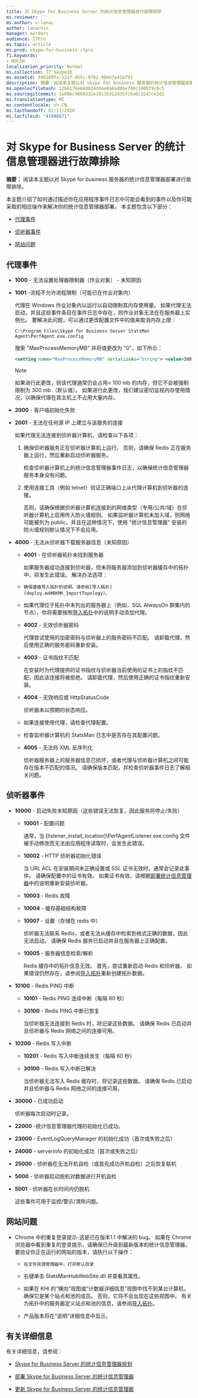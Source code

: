 ```yaml
---
title: 对 Skype for Business Server 的统计信息管理器进行故障排除
ms.reviewer: ''
ms.author: v-lanac
author: lanachin
manager: serdars
audience: ITPro
ms.topic: article
ms.prod: skype-for-business-itpro
f1.keywords:
- NOCSH
localization_priority: Normal
ms.collection: IT_Skype16
ms.assetid: 946189fa-521f-455c-9762-904e7e41b791
description: 摘要：阅读本主题以对 Skype for business 服务器的统计信息管理器部署进行故障排除。
ms.openlocfilehash: 12b6176e64d034d94e8a6ad86e748c1906f9c0c5
ms.sourcegitcommit: 1a08ec9069332e19135312d35fc6a6c3247ce2d2
ms.translationtype: MT
ms.contentlocale: zh-CN
ms.lasthandoff: 02/11/2020
ms.locfileid: "41888871"
---
```

# <a name="troubleshoot-statistics-manager-for-skype-for-business-server"></a>对 Skype for Business Server 的统计信息管理器进行故障排除
 
**摘要：** 阅读本主题以对 Skype for business 服务器的统计信息管理器部署进行故障排除。
  
本主题介绍了如何通过描述你在应用程序事件日志中可能会看到的事件以及你可能采取的相应操作来解决你的统计信息管理器部署。 本主题包含以下部分：
  
- [代理事件](troubleshoot.md#BKMK_Agent)
    
- [侦听器事件](troubleshoot.md#BKMK_Listener)
    
- [网站问题](troubleshoot.md#BKMK_Website)
    
## <a name="agent-events"></a>代理事件
<a name="BKMK_Agent"> </a>

- **1000** - 无法设置处理器限制器（作业对象） - 未知原因
    
- **1001** -流程不允许进程限制（可能已在作业对象内）
    
    代理在 Windows 作业对象内以运行以自动限制其内存使用量。 如果代理无法启动，并且这些事件条目在事件日志中存在，则作业对象无法在在服务器上实例化。 要解决此问题，可以通过更改配置文件中的值来取消内存上限：
    
  ```console
  C:\Program Files\Skype for Business Server StatsMan Agent\PerfAgent.exe.config
  ```

    搜索 "MaxProcessMemoryMB" 并将值更改为 "0"，如下所示：
    
  ```xml
  <setting name="MaxProcessMemoryMB" serializeAs="String"> <value>300</value> </setting>
  ```

    > [!NOTE]
    > 如果进行此更改，则该代理通常仍会占用\< 100 mb 的内存，但它不会被强制限制为 300 mb （默认值）。 如果进行此更改，我们建议密切监视内存使用情况，以确保代理在其主机上不占用大量内存。 
  
- **2000** - 客户端初始化失败
    
- **2001** - 无法在任何源 IP 上建立与该服务的连接
    
    如果代理无法连接到侦听器计算机，请检查以下各项：
    
    1. 确保侦听器服务正在侦听器计算机上运行。 否则，请确保 Redis 正在服务器上运行，然后重新启动侦听器服务。
        
        检查侦听器计算机上的统计信息管理器事件日志，以确保统计信息管理器服务本身没有问题。
        
    2. 使用连接工具（例如 telnet）验证正确端口上从代理计算机到侦听器的连接。
        
        否则，请确保根据侦听器计算机连接到的网络类型（专用/公共/域）在侦听器计算机上启用传入防火墙规则。 如果监听器计算机未加入域，则网络可能被列为 public，并且在这种情况下，使用 "统计信息管理器" 安装的防火墙规则默认情况下不会应用。
    
- **4000** - 无法从侦听器下载服务器信息（未知原因）
    
  - **4001** - 在侦听器拓扑未找到服务器
    
    如果服务器成功连接到侦听器，但未将服务器添加到侦听器缓存中的拓扑中，将发生此错误。 解决办法选项：
    
  - 	确保遵循导入拓扑的说明。请参阅[导入拓扑](deploy.md#BKMK_ImportTopology)。   
    
  - 如果代理位于拓扑中未列出的服务器上（例如，SQL AlwaysOn 群集内的节点），你将需要按照[导入拓扑](deploy.md#BKMK_ImportTopology)中的说明手动添加代理。
    
  - **4002** - 无效侦听器密码
    
    代理尝试使用的加密密码与侦听器上的服务密码不匹配。 请卸载代理，然后使用正确的服务密码重新安装。
    
  - **4003** - 证书指纹不匹配
    
    在安装时为代理提供的证书指纹与侦听器当前使用的证书上的指纹不匹配，因此该连接将被拒绝。 请卸载代理，然后使用正确的证书指纹重新安装。
    
  - **4004** - 无效响应或 HttpStatusCode
    
    侦听器未以预期的状态响应。   
    
  - 如果连接使用代理，请检查代理配置。
    
  - 检查监听器计算机的 StatsMan 日志中是否存在其配置问题。
    
  - **4005** - 无法将 XML 反序列化
    
    侦听器服务器上的服务器信息已损坏，或者代理与侦听器计算机之间可能存在版本不匹配的情况。 请确保版本匹配，并检查侦听器事件日志了解相关问题。
    
## <a name="listener-events"></a>侦听器事件
<a name="BKMK_Listener"> </a>

- **10000** - 启动失败未知原因（这些错误无法恢复，因此服务将停止/失败）
    
  - **10001** - 配置问题
    
    通常，当 [listener_install_location]\PerfAgentListener.exe.config 文件被手动修改而无法由应用程序读取时，会发生此错误。
    
  - **10002** - HTTP 侦听器初始化错误
    
    当 URL ACL 在安装期间未正确设置或 SSL 证书无效时，通常会记录此事件。 请确保配置中的证书有效。 如果证书有效，请根据[部署统计信息管理器](deploy.md#BKMK_Deploy)中的说明重新安装侦听器。
    
  - **10003** - Redis 故障
    
  - **10004** - 缓存基础结构故障
    
  - **10007** - 设置（存储在 redis 中）
    
    侦听器无法联系 Redis，或者无法从缓存中检索到格式正确的数据，因此无法启动。 请确保 Redis 服务已启动并且在服务器上正确配置。
    
  - **10005** - 服务器信息检索/解析
    
    Redis 缓存中的拓扑信息无效。 首先，尝试重新启动 Redis 和侦听器。 如果错误仍然存在，请参阅[导入拓扑](deploy.md#BKMK_ImportTopology)重新创建拓扑数据。
    
- **10100** - Redis PING 中断
    
  - **10101** - Redis PING 连续中断（每隔 60 秒）
    
  - **30100** - Redis PING 中断已恢复
    
    当侦听器无法连接到 Redis 时，将记录这些数据。 请确保 Redis 已启动并且侦听器与 Redis 网络之间的连接可用。
    
- **10200** - Redis 写入中断
    
  - **10201** - Redis 写入中断连续发生（每隔 60 秒）
    
  - **30100** - Redis 写入中断已解决
    
    当侦听器无法写入 Redis 缓存时，将记录这些数据。 请确保 Redis 已启动并且侦听器与 Redis 网络之间的连接可用。
    
- **30000** - 已成功启动
    
    侦听器每次启动时记录。
    
- **22000** -统计信息管理器代理的初始化已成功。
    
- **23000** - EventLogQueryManager 的初始化成功（首次或失败之后）
    
- **24000** - serverinfo 的初始化成功（首次或失败之后）
    
- **25000** - 侦听器在无法开机自检（或首先成功开机自检）之后恢复联机
    
- **5000** - 侦听器启动脱机对数据进行开机自检
    
- **5001** - 侦听器在长时间内仍脱机
    
    这些事件可用于监控/警示/清除问题。
    
## <a name="website-issues"></a>网站问题
<a name="BKMK_Website"> </a>

- Chrome 中的重复登录提示-这是已在版本1.1 中解决的 bug。 如果在 Chrome 浏览器中看到重复的登录提示，请确保已升级到最新版本的统计信息管理器。 要验证你正在运行的网站的版本，请执行以下操作：
    
  - 	在文件资源管理器中，打开默认目录
    
  - 右键单击 StatsManHubWebSite.dll 并查看其属性。
    
  - 如果在 KHI 的“横向”视图或“计数器详细信息”视图中找不到某台计算机，确保它是某个站点和池的成员。 否则，它将不会出现在这些视图中。 有关为拓扑中的服务器定义站点和池的信息，请参阅[导入拓扑](deploy.md#BKMK_ImportTopology)。
    
  - 产品版本将在“说明”详细信息中显示。
    
## <a name="for-more-information"></a>有关详细信息
<a name="BKMK_Website"> </a>

有关详细信息，请参阅：
  
- [Skype for Business Server 的统计信息管理器规划](plan.md)
    
- [部署 Skype for Business Server 的统计信息管理器](deploy.md)
    
- [更新 Skype for Business Server 的统计信息管理器](upgrade.md)
